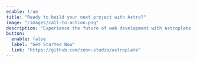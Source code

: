 ```yaml
---
enable: true
title: "Ready to build your next project with Astro?"
image: "/images/call-to-action.png"
description: "Experience the future of web development with Astroplate and Astro. Build lightning-fast static sites with ease and flexibility."
button:
  enable: false
  label: "Get Started Now"
  link: "https://github.com/zeon-studio/astroplate"
---
```

